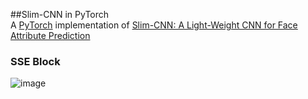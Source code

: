 ##Slim-CNN in PyTorch  
A [PyTorch](https://pytorch.org/) implementation of [Slim-CNN: A Light-Weight CNN for Face Attribute Prediction](https://arxiv.org/pdf/1907.02157.pdf)

### SSE Block  
![image](https://github.com/Joyako/Slim-CNN/tree/master/data/1.jpg)